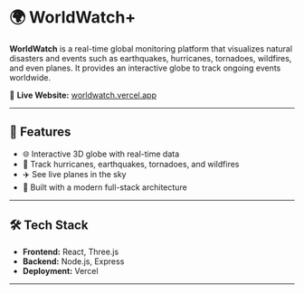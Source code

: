 # 🌍 WorldWatch+

**WorldWatch** is a real-time global monitoring platform that visualizes natural disasters and events such as earthquakes, hurricanes, tornadoes, wildfires, and even planes. It provides an interactive globe to track ongoing events worldwide.  

🔗 **Live Website:** [worldwatch.vercel.app](https://worldwatch.vercel.app)

---

## 🚀 Features
- 🌐 Interactive 3D globe with real-time data  
- 🌊 Track hurricanes, earthquakes, tornadoes, and wildfires  
- ✈️ See live planes in the sky  
- 📡 Built with a modern full-stack architecture  

---

## 🛠️ Tech Stack
- **Frontend:** React, Three.js  
- **Backend:** Node.js, Express  
- **Deployment:** Vercel  

---
